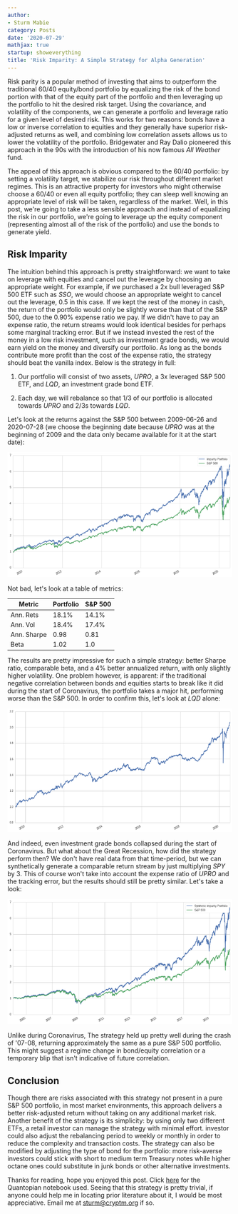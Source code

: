 ```yaml
---
author:
- Sturm Mabie
category: Posts
date: '2020-07-29'
mathjax: true
startup: showeverything
title: 'Risk Imparity: A Simple Strategy for Alpha Generation'
---
```


Risk parity is a popular method of investing that aims to outperform the
traditional 60/40 equity/bond portfolio by equalizing the risk of the
bond portion with that of the equity part of the portfolio and then
leveraging up the portfolio to hit the desired risk target. Using the
covariance, and volatility of the components, we can generate a
portfolio and leverage ratio for a given level of desired risk. This
works for two reasons: bonds have a low or inverse correlation to
equities and they generally have superior risk-adjusted returns as well,
and combining low correlation assets allows us to lower the volatility
of the portfolio. Bridgewater and Ray Dalio pioneered this approach in
the 90s with the introduction of his now famous *All Weather* fund.

The appeal of this approach is obvious compared to the 60/40 portfolio:
by setting a volatility target, we stabilize our risk throughout
different market regimes. This is an attractive property for investors
who might otherwise choose a 60/40 or even all equity portfolio; they
can sleep well knowing an appropriate level of risk will be taken,
regardless of the market. Well, in this post, we\'re going to take a
less sensible approach and instead of equalizing the risk in our
portfolio, we\'re going to leverage up the equity component
(representing almost all of the risk of the portfolio) and use the bonds
to generate yield.

Risk Imparity
-------------

The intuition behind this approach is pretty straightforward: we want to
take on leverage with equities and cancel out the leverage by choosing
an appropriate weight. For example, if we purchased a 2x bull leveraged
S&P 500 ETF such as *SSO*, we would choose an appropriate weight to
cancel out the leverage, 0.5 in this case. If we kept the rest of the
money in cash, the return of the portfolio would only be slightly worse
than that of the S&P 500, due to the 0.90% expense ratio we pay. If we
didn\'t have to pay an expense ratio, the return streams would look
identical besides for perhaps some marginal tracking error. But if we
instead invested the rest of the money in a low risk investment, such as
investment grade bonds, we would earn yield on the money and diversify
our portfolio. As long as the bonds contribute more profit than the cost
of the expense ratio, the strategy should beat the vanilla index. Below
is the strategy in full:

1.  Our portfolio will consist of two assets, *UPRO*, a 3x leveraged S&P
    500 ETF, and *LQD*, an investment grade bond ETF.

2.  Each day, we will rebalance so that 1/3 of our portfolio is
    allocated towards *UPRO* and 2/3s towards *LQD*.

Let\'s look at the returns against the S&P 500 between 2009-06-26 and
2020-07-28 (we choose the beginning date because *UPRO* was at the
beginning of 2009 and the data only became available for it at the start
date):

![Imparity Portfolio Returns](/assets/iret.png)

Not bad, let\'s look at a table of metrics:

| Metric      | Portfolio | S&P 500 |
|-------------|-----------|---------|
| Ann. Rets   | 18.1%     | 14.1%   |
| Ann. Vol    | 18.4%     | 17.4%   |
| Ann. Sharpe | 0.98      | 0.81    |
| Beta        | 1.02      | 1.0     |

The results are pretty impressive for such a simple strategy: better
Sharpe ratio, comparable beta, and a 4% better annualized return, with
only slightly higher volatility. One problem however, is apparent: if
the traditional negative correlation between bonds and equities starts
to break like it did during the start of Coronavirus, the portfolio
takes a major hit, performing worse than the S&P 500. In order to
confirm this, let\'s look at *LQD* alone:

![LQD Rets](/assets/lqd.png)

And indeed, even investment grade bonds collapsed during the start of
Coronavirus. But what about the Great Recession, how did the strategy
perform then? We don\'t have real data from that time-period, but we can
synthetically generate a comparable return stream by just multiplying
*SPY* by 3. This of course won\'t take into account the expense ratio of
*UPRO* and the tracking error, but the results should still be pretty
similar. Let\'s take a look:

![Synthetic Imparity Portfolio Returns](/assets/siret.png)

Unlike during Coronavirus, The strategy held up pretty well during the
crash of \'07-08, returning approximately the same as a pure S&P 500
portfolio. This might suggest a regime change in bond/equity correlation
or a temporary blip that isn\'t indicative of future correlation.

Conclusion
----------

Though there are risks associated with this strategy not present in a
pure S&P 500 portfolio, in most market environments, this approach
delivers a better risk-adjusted return without taking on any additional
market risk. Another benefit of the strategy is its simplicity: by using
only two different ETFs, a retail investor can manage the strategy with
minimal effort. investor could also adjust the rebalancing period to
weekly or monthly in order to reduce the complexity and transaction
costs. The strategy can also be modified by adjusting the type of bond
for the portfolio: more risk-averse investors could stick with short to
medium term Treasury notes while higher octane ones could substitute in
junk bonds or other alternative investments.

Thanks for reading, hope you enjoyed this post. Click
[here](https://www.quantopian.com/posts/risk-imparity) for the
Quantopian notebook used. Seeing that this strategy is pretty trivial,
if anyone could help me in locating prior literature about it, I would
be most appreciative. Email me at <sturm@cryptm.org> if so.
